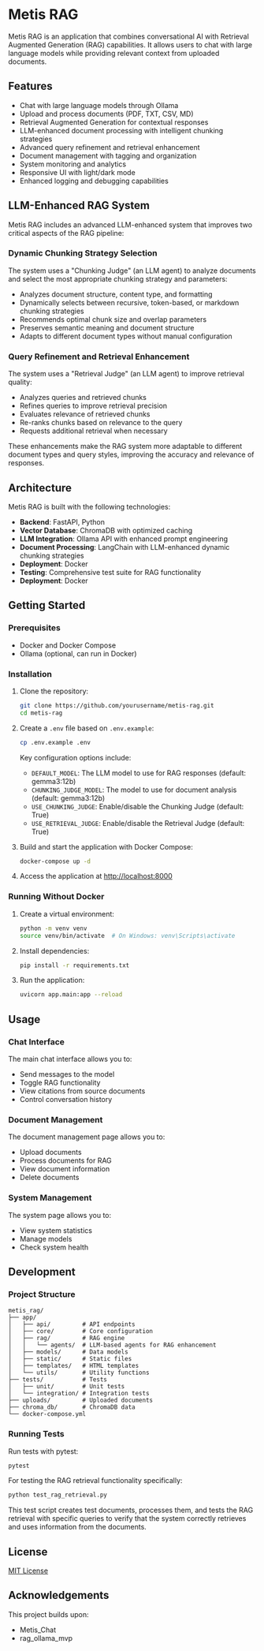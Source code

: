 # Metis RAG

Metis RAG is an application that combines conversational AI with Retrieval Augmented Generation (RAG) capabilities. It allows users to chat with large language models while providing relevant context from uploaded documents.

## Features

- Chat with large language models through Ollama
- Upload and process documents (PDF, TXT, CSV, MD)
- Retrieval Augmented Generation for contextual responses
- LLM-enhanced document processing with intelligent chunking strategies
- Advanced query refinement and retrieval enhancement
- Document management with tagging and organization
- System monitoring and analytics
- Responsive UI with light/dark mode
- Enhanced logging and debugging capabilities

## LLM-Enhanced RAG System

Metis RAG includes an advanced LLM-enhanced system that improves two critical aspects of the RAG pipeline:

### Dynamic Chunking Strategy Selection

The system uses a "Chunking Judge" (an LLM agent) to analyze documents and select the most appropriate chunking strategy and parameters:

- Analyzes document structure, content type, and formatting
- Dynamically selects between recursive, token-based, or markdown chunking strategies
- Recommends optimal chunk size and overlap parameters
- Preserves semantic meaning and document structure
- Adapts to different document types without manual configuration

### Query Refinement and Retrieval Enhancement

The system uses a "Retrieval Judge" (an LLM agent) to improve retrieval quality:

- Analyzes queries and retrieved chunks
- Refines queries to improve retrieval precision
- Evaluates relevance of retrieved chunks
- Re-ranks chunks based on relevance to the query
- Requests additional retrieval when necessary

These enhancements make the RAG system more adaptable to different document types and query styles, improving the accuracy and relevance of responses.
## Architecture

Metis RAG is built with the following technologies:

- **Backend**: FastAPI, Python
- **Vector Database**: ChromaDB with optimized caching
- **LLM Integration**: Ollama API with enhanced prompt engineering
- **Document Processing**: LangChain with LLM-enhanced dynamic chunking strategies
- **Deployment**: Docker
- **Testing**: Comprehensive test suite for RAG functionality
- **Deployment**: Docker

## Getting Started

### Prerequisites

- Docker and Docker Compose
- Ollama (optional, can run in Docker)

### Installation

1. Clone the repository:
   ```bash
   git clone https://github.com/yourusername/metis-rag.git
   cd metis-rag
   ```

2. Create a `.env` file based on `.env.example`:
   ```bash
   cp .env.example .env
   ```

   Key configuration options include:
   - `DEFAULT_MODEL`: The LLM model to use for RAG responses (default: gemma3:12b)
   - `CHUNKING_JUDGE_MODEL`: The model to use for document analysis (default: gemma3:12b)
   - `USE_CHUNKING_JUDGE`: Enable/disable the Chunking Judge (default: True)
   - `USE_RETRIEVAL_JUDGE`: Enable/disable the Retrieval Judge (default: True)

3. Build and start the application with Docker Compose:
   ```bash
   docker-compose up -d
   ```

4. Access the application at [http://localhost:8000](http://localhost:8000)

### Running Without Docker

1. Create a virtual environment:
   ```bash
   python -m venv venv
   source venv/bin/activate  # On Windows: venv\Scripts\activate
   ```

2. Install dependencies:
   ```bash
   pip install -r requirements.txt
   ```

3. Run the application:
   ```bash
   uvicorn app.main:app --reload
   ```

## Usage

### Chat Interface

The main chat interface allows you to:
- Send messages to the model
- Toggle RAG functionality
- View citations from source documents
- Control conversation history

### Document Management

The document management page allows you to:
- Upload documents
- Process documents for RAG
- View document information
- Delete documents

### System Management

The system page allows you to:
- View system statistics
- Manage models
- Check system health

## Development

### Project Structure

```
metis_rag/
├── app/
│   ├── api/         # API endpoints
│   ├── core/        # Core configuration
│   ├── rag/         # RAG engine
│   │   └── agents/  # LLM-based agents for RAG enhancement
│   ├── models/      # Data models
│   ├── static/      # Static files
│   ├── templates/   # HTML templates
│   └── utils/       # Utility functions
├── tests/           # Tests
│   ├── unit/        # Unit tests
│   └── integration/ # Integration tests
├── uploads/         # Uploaded documents
├── chroma_db/       # ChromaDB data
└── docker-compose.yml
```

### Running Tests

Run tests with pytest:

```bash
pytest
```

For testing the RAG retrieval functionality specifically:

```bash
python test_rag_retrieval.py
```

This test script creates test documents, processes them, and tests the RAG retrieval with specific queries to verify that the system correctly retrieves and uses information from the documents.

## License

[MIT License](LICENSE)

## Acknowledgements

This project builds upon:
- Metis_Chat
- rag_ollama_mvp